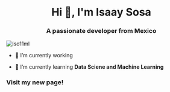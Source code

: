 <h1 align="center">Hi 👋, I'm Isaay Sosa</h1>
<h3 align="center">A passionate developer from Mexico</h3>

<p align="left"> <img src="https://komarev.com/ghpvc/?username=iso11ml&label=Profile%20views&color=0e75b6&style=flat" alt="iso11ml" /> </p>

- 🔭 I’m currently working

- 🌱 I’m currently learning **Data Sciene and Machine Learning**


<h3 align="left">Visit my new page!</h3>
<p align="left">
<a href="https://my-web-page-isaay.vercel.app/" target="blank"><img align="center" Come on!</a>

</p>

